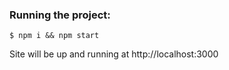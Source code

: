 ### Running the project:
```
$ npm i && npm start
```

Site will be up and running at http://localhost:3000